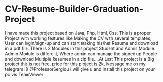 # CV-Resume-Builder-Graduation-Project
I have made this project based on Java, Php, Html, Css. This is a proper Project with working features like Making the CV with several templates, User can login/sign-up and can start making his/her Resume and download in a pdf file. There is 2 Modules in this project Student and Admin Module. Admin Module is different, Where admin can manage the signed up People and download Multiple Resumes in a zip file....At Last This project is a Big project this is not free, price for this project is 2k, Message me on my telegram ID @ProfessorSergiou i will give u and install this project on your pc vis TeamViewer
